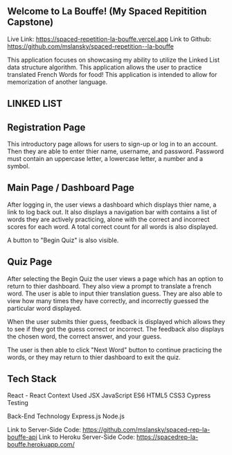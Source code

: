## Welcome to La Bouffe! (My Spaced Repitition Capstone)

Live Link: https://spaced-repetition-la-bouffe.vercel.app
Link to Github: https://github.com/mslansky/spaced-repetition--la-bouffe


This application focuses on showcasing my ability to utilize the Linked List data structure algorithm. 
This application allows the user to practice translated French Words for food! This application is intended to allow for memorization of another language. 

## LINKED LIST 

## Registration Page

This introductory page allows for users to sign-up or log in to an account. 
Then they are able to enter thier name, username, and password. Password must contain an uppercase letter, a lowercase letter, a number and a symbol.


## Main Page / Dashboard Page

After logging in, the user views a dashboard which displays thier name, a link to log back out. It also displays a navigation bar with contains a list of words they are actively practicing, alone with the correct and incorrect scores for each word. A total correct count for all words is also displayed.

A button to "Begin Quiz" is also visible. 

## Quiz Page

After selecting the Begin Quiz the user views a page which has an option to return to thier dashboard.
They also view a prompt to translate a french word. The user is able to input thier translation guess. They are also able to view how many times they have correctly, and incorrectly guessed the particular word displayed.

When the user submits thier guess, feedback is displayed which allows they to see if they got the guess correct or incorrect. The feedback also displays the chosen word, the correct answer, and your guess. 

The user is then able to click "Next Word" button to continue practicing the words, or they may return to thier dashboard to exit the quiz. 

## Tech Stack 
React - React Context Used
JSX
JavaScript ES6
HTML5
CSS3
Cypress Testing

Back-End Technology
Express.js
Node.js

Link to Server-Side Code: https://github.com/mslansky/spaced-rep-la-bouffe-api
Link to Heroku Server-Side Code: https://spacedrep-la-bouffe.herokuapp.com/